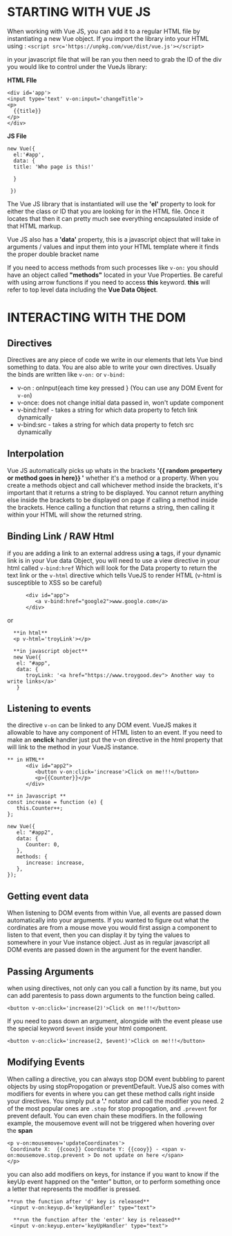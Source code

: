 # STARTING WITH VUE JS

When working with Vue JS, you can add it to a regular HTML file by instantiating a new Vue object. If you import the library into your HTML using : `<script src='https://unpkg.com/vue/dist/vue.js'></script>`

in your javascript file that will be ran you then need to grab the ID of the div you would like to control under the VueJs library:

**HTML FIle**

```
<div id='app'>
<input type='text' v-on:input='changeTitle'>
<p>
  {{title}}
</p>
</div>
```

**JS File**

```
new Vue({
  el:'#app',
  data: {
  title: 'Who page is this!'

  }

 })
```

The Vue JS library that is instantiated will use the **'el'** property to look for either the class or ID that you are looking for in the HTML file. Once it locates that then it can pretty much see everything encapsulated inside of that HTML markup.

Vue JS also has a **'data'** property, this is a javascript object that will take in arguments / values and input them into your HTML template where it finds the proper double bracket name

If you need to access methods from such processes like `v-on:` you should have an object called **"methods"** located in your Vue Properties. Be careful with using arrow functions if you need to access **this** keyword. **this** will refer to top level data including the **Vue Data Object**.

# INTERACTING WITH THE DOM

## Directives

Directives are any piece of code we write in our elements that lets Vue bind something to data. You are also able to write your own directives. Usually the binds are written like `v-on:` or `v-bind:`

-  v-on : onInput{each time key pressed } (You can use any DOM Event for `v-on`)
-  v-once: does not change initial data passed in, won't update component
-  v-bind:href - takes a string for which data property to fetch link dynamically
-  v-bind:src - takes a string for which data property to fetch src dynamically

## Interpolation

Vue JS automatically picks up whats in the brackets **'{{ random propertery or method goes in here}} '** whether it's a method or a property. When you create a methods object and call whichever method inside the brackets, it's important that it returns a string to be displayed. You cannot return anything else inside the brackets to be displayed on page if calling a method inside the brackets. Hence calling a function that returns a string, then calling it within your HTML will show the returned string.

## Binding Link / RAW Html

if you are adding a link to an external address using **a** tags, if your dynamic link is in your Vue data Object, you will need to use a view directive in your html called `v-bind:href` Which will look for the Data property to return the text link or the `v-html` directive which tells VueJS to render HTML (v-html is susceptible to XSS so be careful)

```
      <div id="app">
         <a v-bind:href="google2">www.google.com</a>
      </div>

```

or

```
  **in html**
  <p v-html='troyLink'></p>

  **in javascript object**
  new Vue({
   el: "#app",
   data: {
      troyLink: '<a href="https://www.troygood.dev"> Another way to write links</a>'
   }
```

## Listening to events

the directive `v-on` can be linked to any DOM event. VueJS makes it allowable to have any component of HTML listen to an event. If you need to make an **onclick** handler just put the v-on directive in the html property that will link to the method in your VueJS instance.

```
** in HTML**
      <div id="app2">
         <button v-on:click='increase'>Click on me!!!</button>
         <p>{{Counter}}</p>
      </div>

** in Javascript **
const increase = function (e) {
   this.Counter++;
};

new Vue({
   el: "#app2",
   data: {
      Counter: 0,
   },
   methods: {
      increase: increase,
   },
});
```

## Getting event data

When listening to DOM events from within Vue, all events are passed down automatically into your arguments. If you wanted to figure out what the cordinates are from a mouse move you would first assign a component to listen to that event, then you can display it by tying the values to somewhere in your Vue instance object. Just as in regular javascript all DOM events are passed down in the argument for the event handler.

## Passing Arguments

when using directives, not only can you call a function by its name, but you can add parentesis to pass down arguments to the function being called.

```
<button v-on:click='increase(2)'>Click on me!!!</button>
```

If you need to pass down an argument, alongside with the event please use the special keyword `$event` inside your html component.

```
<button v-on:click='increase(2, $event)'>Click on me!!!</button>
```

## Modifying Events

When calling a directive, you can always stop DOM event bubbling to parent objects by using stopPropogation or preventDefault. VueJS also comes with modifiers for events in where you can get these method calls right inside your directives. You simply put a **'.'** notator and call the modifier you need. 2 of the most popular ones are `.stop` for stop propogation, and `.prevent` for prevent default. You can even chain these modifiers. In the following example, the mousemove event will not be triggered when hovering over the **span**

```
<p v-on:mousemove='updateCoordinates'>
 Coordinate X:  {{coox}} Coordinate Y: {{cooy}} - <span v-on:mousemove.stop.prevent > Do not update on here </span>
</p>
```
you can also add modifiers on keys, for instance if you want to know if the keyUp event happned on the "enter" button, or to perform something once a letter that represents the modifier is pressed. 

```
**run the function after 'd' key is released**
 <input v-on:keyup.d='keyUpHandler' type="text">

  **run the function after the 'enter' key is released**
 <input v-on:keyup.enter='keyUpHandler' type="text">
```

